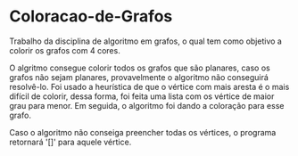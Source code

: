 # Coloracao-de-Grafos
Trabalho da disciplina de algoritmo em grafos, o qual tem como objetivo a colorir os grafos com 4 cores.

O algritmo consegue colorir todos os grafos que são planares, caso os grafos não sejam planares, provavelmente o algoritmo não conseguirá resolvê-lo.
Foi usado a heurística de que o vértice com mais aresta é o mais difícil de colorir, dessa forma, foi feita uma lista com os vértice de maior grau para menor. Em seguida, o algoritmo foi dando a coloração para esse grafo.

Caso o algoritmo não conseiga preencher todas os vértices, o programa retornará '[]' para aquele vértice.
